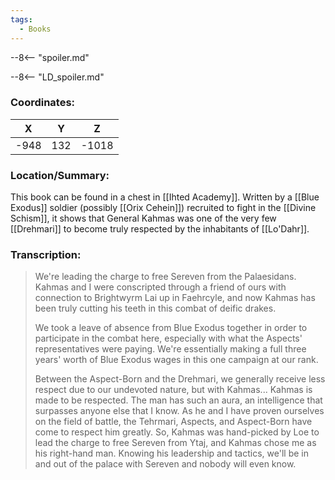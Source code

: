 ```yaml
---
tags:
  - Books
---
```


--8<-- "spoiler.md"

--8<-- "LD_spoiler.md"

### Coordinates:
| **X** | **Y**| **Z** |
|:-----:|:----:|:-----:|
|-948  |132   |-1018  |

### Location/Summary:
This book can be found in a chest in [[Ihted Academy]]. Written by a [[Blue Exodus]] soldier (possibly [[Orix Cehein]]) recruited to fight in the [[Divine Schism]], it shows that General Kahmas was one of the very few [[Drehmari]] to become truly respected by the inhabitants of [[Lo'Dahr]].

### Transcription:
> We're leading the charge to free Sereven from the Palaesidans. Kahmas and I were conscripted through a friend of ours with connection to Brightwyrm Lai up in Faehrcyle, and now Kahmas has been truly cutting his teeth in this combat of deific drakes.
>
> We took a leave of absence from Blue Exodus together in order to participate in the combat here, especially with what the Aspects' representatives were paying. We're essentially making a full three years' worth of Blue Exodus wages in this one campaign at our rank.
>
> Between the Aspect-Born and the Drehmari, we generally receive less respect due to our undevoted nature, but with Kahmas... Kahmas is made to be respected. The man has such an aura, an intelligence that surpasses anyone else that I know. As he and I have proven ourselves on the field of battle, the Tehrmari, Aspects, and Aspect-Born have come to respect him greatly. So, Kahmas was hand-picked by Loe to lead the charge to free Sereven from Ytaj, and Kahmas chose me as his right-hand man. Knowing his leadership and tactics, we'll be in and out of the palace with Sereven and nobody will even know.

